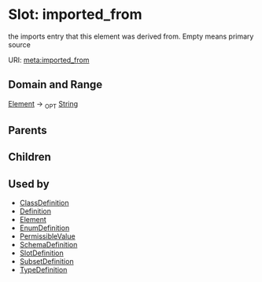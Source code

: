
# Slot: imported_from


the imports entry that this element was derived from.  Empty means primary source

URI: [meta:imported_from](https://w3id.org/linkml/meta/imported_from)


## Domain and Range

[Element](Element.md) ->  <sub>OPT</sub> [String](types/String.md)

## Parents


## Children


## Used by

 * [ClassDefinition](ClassDefinition.md)
 * [Definition](Definition.md)
 * [Element](Element.md)
 * [EnumDefinition](EnumDefinition.md)
 * [PermissibleValue](PermissibleValue.md)
 * [SchemaDefinition](SchemaDefinition.md)
 * [SlotDefinition](SlotDefinition.md)
 * [SubsetDefinition](SubsetDefinition.md)
 * [TypeDefinition](TypeDefinition.md)
